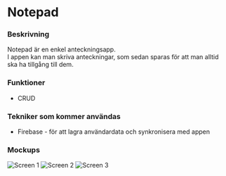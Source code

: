 # Notepad
### Beskrivning
Notepad är en enkel anteckningsapp.  \
I appen kan man skriva anteckningar, som sedan sparas för att man alltid ska ha tillgång till dem. 
### Funktioner
* CRUD 
### Tekniker som kommer användas
* Firebase - för att lagra användardata och synkronisera med appen
### Mockups
![Screen 1](https://i.imgur.com/LjQvV7i.png) 
![Screen 2](https://i.imgur.com/aoJUdkv.png)
![Screen 3](https://i.imgur.com/2EqdkTU.png)